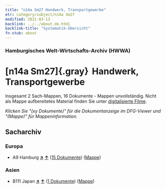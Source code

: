 ```yaml
---
title: "n14a Sm27 Handwerk, Transportgewerbe"
etr: category/subject/n14a Sm27
modified: 2021-03-13
backlink: ../../about.de.html
backlink-title: "Systematik-Übersicht"
fn-stub: about
---
```


### Hamburgisches Welt-Wirtschafts-Archiv (HWWA)
# [n14a Sm27]{.gray}&#8201; Handwerk, Transportgewerbe&#160; 




Insgesamt 2 Sach-Mappen, 16 Dokumente - Mappen unvollständig.
Nicht als Mappe aufbereitetes Material finden Sie unter [digitalisierte Filme](/film/h1_sh).

_Klicken Sie "(xy Dokumente)" für die Dokumentanzeige im DFG-Viewer und "(Mappe)" für Mappeninformation._

## Sacharchiv




### Europa

- A9 Hamburg [**&nearr;**](../../../geo/i/140905/about.de.html "Hamburg (alle Mappen)") [**&uarr;**](../../../geo/about.de.html#A9 "Ländersystematik") (<a href="https://pm20.zbw.eu/dfgview/sh/140905,145153" title="über: Hamburg : Handwerk, Transportgewerbe" target="_blank">15 Dokumente</a>) ([Mappe](http://purl.org/pressemappe20/folder/sh/140905,145153))

### Asien

- B111 Japan [**&nearr;**](../../../geo/i/141272/about.de.html "Japan (alle Mappen)") [**&uarr;**](../../../geo/about.de.html#B111 "Ländersystematik") (<a href="https://pm20.zbw.eu/dfgview/sh/141272,145153" title="über: Japan : Handwerk, Transportgewerbe" target="_blank">1 Dokumente</a>) ([Mappe](http://purl.org/pressemappe20/folder/sh/141272,145153))


